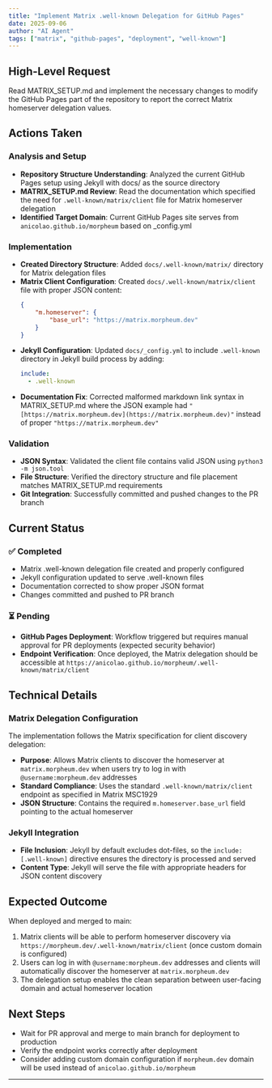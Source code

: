 ```yaml
---
title: "Implement Matrix .well-known Delegation for GitHub Pages"
date: 2025-09-06
author: "AI Agent"
tags: ["matrix", "github-pages", "deployment", "well-known"]
---
```


## High-Level Request

Read MATRIX_SETUP.md and implement the necessary changes to modify the GitHub Pages part of the repository to report the correct Matrix homeserver delegation values.

## Actions Taken

### Analysis and Setup
- **Repository Structure Understanding**: Analyzed the current GitHub Pages setup using Jekyll with docs/ as the source directory
- **MATRIX_SETUP.md Review**: Read the documentation which specified the need for `.well-known/matrix/client` file for Matrix homeserver delegation
- **Identified Target Domain**: Current GitHub Pages site serves from `anicolao.github.io/morpheum` based on _config.yml

### Implementation
- **Created Directory Structure**: Added `docs/.well-known/matrix/` directory for Matrix delegation files
- **Matrix Client Configuration**: Created `docs/.well-known/matrix/client` file with proper JSON content:
  ```json
  {
      "m.homeserver": {
          "base_url": "https://matrix.morpheum.dev"
      }
  }
  ```
- **Jekyll Configuration**: Updated `docs/_config.yml` to include `.well-known` directory in Jekyll build process by adding:
  ```yaml
  include:
    - .well-known
  ```
- **Documentation Fix**: Corrected malformed markdown link syntax in MATRIX_SETUP.md where the JSON example had `"[https://matrix.morpheum.dev](https://matrix.morpheum.dev)"` instead of proper `"https://matrix.morpheum.dev"`

### Validation
- **JSON Syntax**: Validated the client file contains valid JSON using `python3 -m json.tool`
- **File Structure**: Verified the directory structure and file placement matches MATRIX_SETUP.md requirements
- **Git Integration**: Successfully committed and pushed changes to the PR branch

## Current Status

### ✅ Completed
- Matrix .well-known delegation file created and properly configured
- Jekyll configuration updated to serve .well-known files
- Documentation corrected to show proper JSON format
- Changes committed and pushed to PR branch

### ⏳ Pending
- **GitHub Pages Deployment**: Workflow triggered but requires manual approval for PR deployments (expected security behavior)
- **Endpoint Verification**: Once deployed, the Matrix delegation should be accessible at `https://anicolao.github.io/morpheum/.well-known/matrix/client`

## Technical Details

### Matrix Delegation Configuration
The implementation follows the Matrix specification for client discovery delegation:
- **Purpose**: Allows Matrix clients to discover the homeserver at `matrix.morpheum.dev` when users try to log in with `@username:morpheum.dev` addresses
- **Standard Compliance**: Uses the standard `.well-known/matrix/client` endpoint as specified in Matrix MSC1929
- **JSON Structure**: Contains the required `m.homeserver.base_url` field pointing to the actual homeserver

### Jekyll Integration
- **File Inclusion**: Jekyll by default excludes dot-files, so the `include: [.well-known]` directive ensures the directory is processed and served
- **Content Type**: Jekyll will serve the file with appropriate headers for JSON content discovery

## Expected Outcome

When deployed and merged to main:
1. Matrix clients will be able to perform homeserver discovery via `https://morpheum.dev/.well-known/matrix/client` (once custom domain is configured)
2. Users can log in with `@username:morpheum.dev` addresses and clients will automatically discover the homeserver at `matrix.morpheum.dev`
3. The delegation setup enables the clean separation between user-facing domain and actual homeserver location

## Next Steps

- Wait for PR approval and merge to main branch for deployment to production
- Verify the endpoint works correctly after deployment
- Consider adding custom domain configuration if `morpheum.dev` domain will be used instead of `anicolao.github.io/morpheum`

---